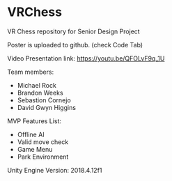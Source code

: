 # VRChess
VR Chess repository for Senior Design Project

Poster is uploaded to github. (check Code Tab)

Video Presentation link: https://youtu.be/QFOLvF9q_1U

Team members:
- Michael Rock
- Brandon Weeks
- Sebastion Cornejo
- David Gwyn Higgins

MVP Features List:
- Offline AI
- Valid move check
- Game Menu
- Park Environment

Unity Engine Version: 2018.4.12f1

